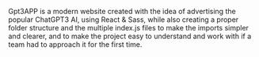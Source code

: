 Gpt3APP is a modern website created with the idea of advertising the
popular ChatGPT3 AI, using React & Sass, while also creating a proper
folder structure and the multiple index.js files to make the imports
simpler and clearer, and to make the project easy to understand and work with if a team had to approach it for the first time.
